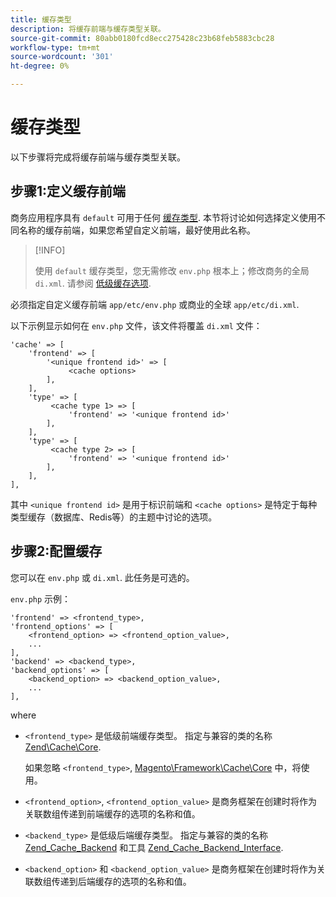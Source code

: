 ```yaml
---
title: 缓存类型
description: 将缓存前端与缓存类型关联。
source-git-commit: 80abb0180fcd8ecc275428c23b68feb5883cbc28
workflow-type: tm+mt
source-wordcount: '301'
ht-degree: 0%

---
```


# 缓存类型

以下步骤将完成将缓存前端与缓存类型关联。

## 步骤1:定义缓存前端

商务应用程序具有 `default` 可用于任何 [缓存类型](../cli/manage-cache.md#clean-and-flush-cache-types). 本节将讨论如何选择定义使用不同名称的缓存前端，如果您希望自定义前端，最好使用此名称。

>[!INFO]
>
>使用 `default` 缓存类型，您无需修改 `env.php` 根本上；修改商务的全局 `di.xml`. 请参阅 [低级缓存选项](cache-options.md).

必须指定自定义缓存前端 `app/etc/env.php` 或商业的全球 `app/etc/di.xml`.

以下示例显示如何在 `env.php` 文件，该文件将覆盖 `di.xml` 文件：

```php?start_inline=1
'cache' => [
    'frontend' => [
        '<unique frontend id>' => [
             <cache options>
        ],
    ],
    'type' => [
         <cache type 1> => [
             'frontend' => '<unique frontend id>'
        ],
    ],
    'type' => [
         <cache type 2> => [
             'frontend' => '<unique frontend id>'
        ],
    ],
],
```

其中 `<unique frontend id>` 是用于标识前端和 `<cache options>` 是特定于每种类型缓存（数据库、Redis等）的主题中讨论的选项。

## 步骤2:配置缓存

您可以在 `env.php` 或 `di.xml`. 此任务是可选的。

`env.php` 示例：

```php?start_inline=1
'frontend' => <frontend_type>,
'frontend_options' => [
    <frontend_option> => <frontend_option_value>,
    ...
],
'backend' => <backend_type>,
'backend_options' => [
    <backend_option> => <backend_option_value>,
    ...
],
```

where

- `<frontend_type>` 是低级前端缓存类型。 指定与兼容的类的名称 [Zend\Cache\Core](https://framework.zend.com/apidoc/1.7/Zend_Cache/Zend_Cache_Core.html).

   如果忽略 `<frontend_type>`, [Magento\Framework\Cache\Core](https://github.com/magento/magento2/blob/2.4/lib/internal/Magento/Framework/Cache/Core.php) 中，将使用。

- `<frontend_option>`, `<frontend_option_value>` 是商务框架在创建时将作为关联数组传递到前端缓存的选项的名称和值。
- `<backend_type>` 是低级后端缓存类型。 指定与兼容的类的名称 [Zend_Cache_Backend](https://framework.zend.com/apidoc/1.7/Zend_Cache/Zend_Cache_Backend/Zend_Cache_Backend.html) 和工具 [Zend_Cache_Backend_Interface](https://framework.zend.com/apidoc/1.6/Zend_Cache/Zend_Cache_Backend/Zend_Cache_Backend_Interface.html).
- `<backend_option>` 和 `<backend_option_value>` 是商务框架在创建时将作为关联数组传递到后端缓存的选项的名称和值。
